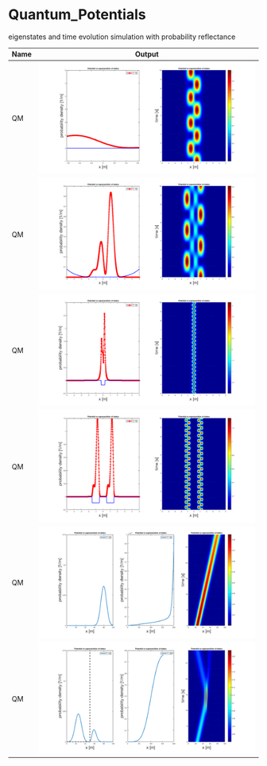 # Quantum_Potentials
eigenstates and time evolution simulation with probability reflectance

Name         | Output                                                                                                  |
------------ |:-------------------------------------------------------------------------------------------------------:|
QM           |![gm](https://github.com/issahi62/Quantum_Potentials/blob/master/Q_demo1_image1.png)        | 
QM           |![gm](https://github.com/issahi62/Quantum_Potentials/blob/master/Q_demo1_image2.png)        | 
QM           |![gm](https://github.com/issahi62/Quantum_Potentials/blob/master/Q_demo1_image3.png)        | 
QM           |![gm](https://github.com/issahi62/Quantum_Potentials/blob/master/Q_demo1_image4.png)        | 
QM           |![gm](https://github.com/issahi62/Quantum_Potentials/blob/master/Q_demo3_image1.png)        | 
QM           |![gm](https://github.com/issahi62/Quantum_Potentials/blob/master/Q_demo3_image2.png)        | 

